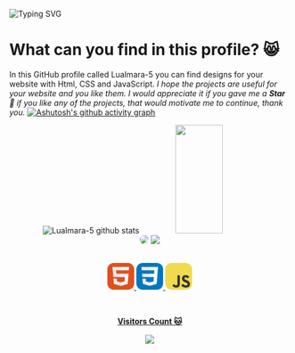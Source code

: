 <!--Titulo @Lualmara-5-->
![Typing SVG](https://readme-typing-svg.herokuapp.com/?color=00b3ff&size=35&center=true&vCenter=true&width=1000&lines=Welcome!👋;I+introduce+myself;I+am+Lualmara) 

<!--Grafica-->
# What can you find in this profile? 😸
In this GitHub profile called Lualmara-5 you can find designs for your website with Html, CSS and JavaScript. <i>I hope the projects are useful for your website and you like them. I would appreciate it if you gave me a ***Star🌟***  if you like any of the projects, that would motivate me to continue, thank you.</i>
[![Ashutosh's github activity graph](https://github-readme-activity-graph.vercel.app/graph?username=Lualmara-5&bg_color=0d1117&color=ffffff&line=00b3ff&point=f9fafa&area=true&hide_border=true)](https://github.com/ashutosh00710/github-readme-activity-graph)

<!--Habilidades e Informacion--> 
<div align="center">
  <img width="55%" height="195px" src="https://bad-apple-github-readme.vercel.app/api?username=Lualmara-5&show_bg=1&count_private=true&hide_border=true&show_icons=true&title_color=00b3ff&icon_color=70a5fd&text_color=FFFFFF&bg_color=0d1117&hide_title=false&locale=en" alt="Lualmara-5 github stats" />
  
  <img width="41%" height="195px" src="https://github-readme-stats.vercel.app/api/top-langs/?username=Lualmara-5&layout=compact&hide_border=true&title_color=00b3ff&text_color=FFFFFF&bg_color=0d1117" />
</div>

<!--Redes Sociales-->  
<div align="center"> 
 <a href="https://www.youtube.com/@DevByLualmara" target="_blank"><img src="https://img.shields.io/badge/-youtube-d71e18?style=for-the-badge&logo=youtube&logoColor=white" style="border-radius: 30px"></a> 
 <a href="https://www.instagram.com/lualmara/" target="_blank"><img src="https://img.shields.io/badge/-Instagram-%23E4405F?style=for-the-badge&logo=instagram&logoColor=white"</a> 
 </div>

<!--Total De contribuciones--> 
<br>
   
<!--Iconos-->
<p align="center">
<img src="https://github.com/tandpfun/skill-icons/blob/main/icons/HTML.svg" width="48" title="HTML"> 
<img src="https://github.com/tandpfun/skill-icons/blob/main/icons/CSS.svg" width="48" title="CSS">   
<img src="https://github.com/tandpfun/skill-icons/blob/main/icons/JavaScript.svg" width="48"  title="Javascript">   
</p>

<!--COntador de Vistas-->
<div align="center">
<br><p align="centre"><b>Visitors Count 🐱 </b></p>  
<p align="center"><img align="center" src="https://profile-counter.glitch.me/{Lualmara-5}/count.svg" /></p> 
<br>
</div>

